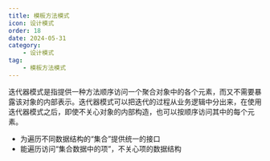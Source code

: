 ```yaml
---
title: 模板方法模式
icon: 设计模式
order: 18
date: 2024-05-31
category:
    - 设计模式
tag:
    - 模板方法模式
---
```


迭代器模式是指提供一种方法顺序访问一个聚合对象中的各个元素，而又不需要暴露该对象的内部表示。迭代器模式可以把迭代的过程从业务逻辑中分出来，在使用迭代器模式之后，即使不关心对象的内部构造，也可以按顺序访问其中的每个元素。

- 为遍历不同数据结构的“集合”提供统一的接口
- 能遍历访问“集合数据中的项”，不关心项的数据结构

```js

```
